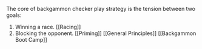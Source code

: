 
The core of backgammon checker play strategy is the tension between two goals:
1) Winning a race. [[Racing]]
3) Blocking the opponent. [[Priming]]
[[General Principles]]
[[Backgammon Boot Camp]]
